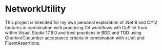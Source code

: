 # NetworkUtility

This project is intended for my own personal exploration of .Net 8 and C#12 features in combination with practicing Git workflows wth CoPilot from within Visual Studio 17.8.0 and best practices in BDD and TDD using Gherkin/Cucumber acceptance criteria in combination with xUnit and FluentAssertions.
